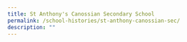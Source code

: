 ```yaml
---
title: St Anthony's Canossian Secondary School
permalink: /school-histories/st-anthony-canossian-sec/
description: ""
---
```

